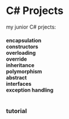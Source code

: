 # C# Projects
my junior C# prjects:
<br>
<h4>
encapsulation <br>
constructors<br>
overloading<br>
override<br>
inheritance<br>
polymorphism<br>
abstract<br>
interfaces<br>
exception handling<br>
<br></h4>
<h3>tutorial</h3>
